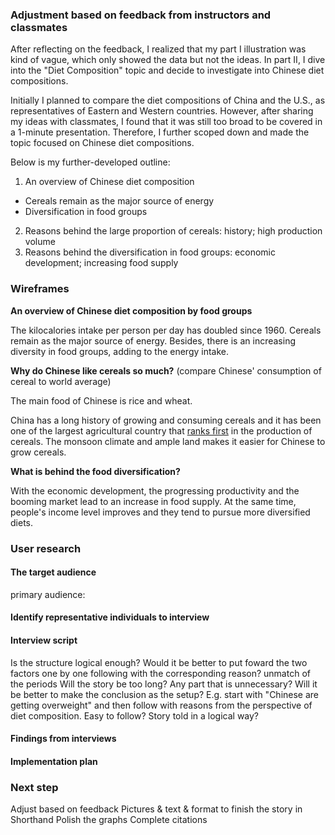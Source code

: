 ### Adjustment based on feedback from instructors and classmates
After reflecting on the feedback, I realized that my part I illustration was kind of vague, which only showed the data but not the ideas. In part II, I dive into the "Diet Composition" topic and decide to investigate into Chinese diet compositions.

Initially I planned to compare the diet compositions of China and the U.S., as representatives of Eastern and Western countries. However, after sharing my ideas with classmates, I found that it was still too broad to be covered in a 1-minute presentation. Therefore, I further scoped down and made the topic focused on Chinese diet compositions.

Below is my further-developed outline:
1. An overview of Chinese diet composition
- Cereals remain as the major source of energy
- Diversification in food groups
2. Reasons behind the large proportion of cereals: history; high production volume
3. Reasons behind the diversification in food groups: economic development; increasing food supply

### Wireframes

**An overview of Chinese diet composition by food groups**

The kilocalories intake per person per day has doubled since 1960. Cereals remain as the major source of energy. Besides, there is an increasing diversity in food groups, adding to the energy intake.
<div class="flourish-embed flourish-chart" data-src="visualisation/8773340"><script src="https://public.flourish.studio/resources/embed.js"></script></div>

**Why do Chinese like cereals so much?** (compare Chinese' consumption of cereal to world average)

The main food of Chinese is rice and wheat. 
<div class="flourish-embed flourish-chart" data-src="visualisation/8774739"><script src="https://public.flourish.studio/resources/embed.js"></script></div>

China has a long history of growing and consuming cereals and it has been one of the largest agricultural country that [ranks first](https://www.fao.org/china/fao-in-china/china-at-a-glance/en/) in the production of cereals. The monsoon climate and ample land makes it easier for Chinese to grow cereals. 
<div class="flourish-embed flourish-chart" data-src="visualisation/8774963"><script src="https://public.flourish.studio/resources/embed.js"></script></div>
<div class="flourish-embed flourish-chart" data-src="visualisation/8774924"><script src="https://public.flourish.studio/resources/embed.js"></script></div>

**What is behind the food diversification?**

With the economic development, the progressing productivity and the booming market lead to an increase in food supply. At the same time, people's income level improves and they tend to pursue more diversified diets.
<div class="flourish-embed flourish-chart" data-src="visualisation/8774992"><script src="https://public.flourish.studio/resources/embed.js"></script></div>

### User research
#### The target audience
primary audience: 

#### Identify representative individuals to interview


#### Interview script
Is the structure logical enough? Would it be better to put foward the two factors one by one following with the corresponding reason?
unmatch of the periods 
Will the story be too long? Any part that is unnecessary?
Will it be better to make the conclusion as the setup? E.g. start with "Chinese are getting overweight" and then follow with reasons from the perspective of diet composition.
Easy to follow? Story told in a logical way?


#### Findings from interviews


#### Implementation plan


### Next step
Adjust based on feedback
Pictures & text & format to finish the story in Shorthand
Polish the graphs
Complete citations
